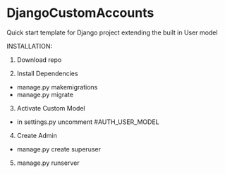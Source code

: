 # DjangoCustomAccounts
Quick start template for Django project extending the built in User model


INSTALLATION:

1. Download repo

2. Install Dependencies
  - manage.py makemigrations
  - manage.py migrate

3. Activate Custom Model
  - in settings.py uncomment #AUTH_USER_MODEL

4. Create Admin
  - manage.py create superuser

5. manage.py runserver
